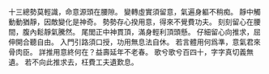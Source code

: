 十三總勢莫輕識，命意源頭在腰隙。
變轉虛實須留意，氣遍身軀不稍痴。
靜中觸動動猶靜，因敵變化是神奇。
勢勢存心揆用意，得來不覺費功夫。
刻刻留心在腰間，腹內鬆靜氣騰然。
尾閭正中神貫頂，滿身輕利頂頭懸。
仔細留心向推求，屈伸開合聽自由。
入門引路須口授，功用無息法自休。
若言體用何爲準，意氣君來骨肉臣。
詳推用意終何在？益壽延年不老春。
歌兮歌兮百四十，字字真切義無遺。
若不向此推求去，枉費工夫遺歎息。